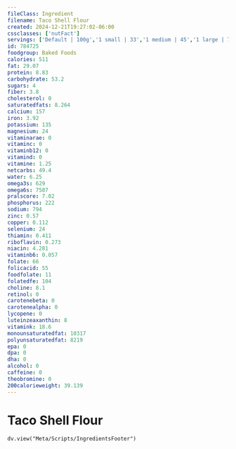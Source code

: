 ```yaml
---
fileClass: Ingredient
filename: Taco Shell Flour
created: 2024-12-21T19:27:02-06:00
cssclasses: ['nutFact']
servings: ['Default | 100g','1 small | 33','1 medium | 45','1 large | 71']
id: 784725
foodgroup: Baked Foods
calories: 511
fat: 29.07
protein: 8.83
carbohydrate: 53.2
sugars: 4
fiber: 3.8
cholesterol: 0
saturatedfats: 8.264
calcium: 157
iron: 3.92
potassium: 135
magnesium: 24
vitaminarae: 0
vitaminc: 0
vitaminb12: 0
vitamind: 0
vitamine: 1.25
netcarbs: 49.4
water: 6.25
omega3s: 629
omega6s: 7587
pralscore: 7.02
phosphorus: 222
sodium: 794
zinc: 0.57
copper: 0.112
selenium: 24
thiamin: 0.411
riboflavin: 0.273
niacin: 4.281
vitaminb6: 0.057
folate: 66
folicacid: 55
foodfolate: 11
folatedfe: 104
choline: 8.1
retinol: 0
carotenebeta: 0
carotenealpha: 0
lycopene: 0
luteinzeaxanthin: 8
vitamink: 18.6
monounsaturatedfat: 10317
polyunsaturatedfat: 8219
epa: 0
dpa: 0
dha: 0
alcohol: 0
caffeine: 0
theobromine: 0
200calorieweight: 39.139
---
```


# Taco Shell Flour

```dataviewjs
dv.view("Meta/Scripts/IngredientsFooter")
```